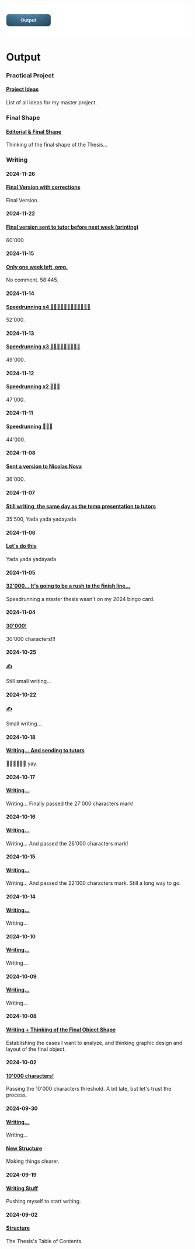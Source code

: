 ![](../E_ASSETS/repo-images/skeuomorphism_output.png)
# Output

### Practical Project
#### [Project Ideas](PRACTICAL-PROJECT/Practical_Project_Ideas.md)
List of all ideas for my master project.

### Final Shape
#### [Editorial & Final Shape](Editorial/Final_Shape.md)
Thinking of the final shape of the Thesis...

### Writing

#### **2024-11-26**
#### [Final Version with corrections](WRITING/2024-11-26/241126_Skeuomorphism.md)
Final Version.

#### **2024-11-22**
#### [Final version sent to tutor before next week (printing)](WRITING/2024-11-22/241122_Skeuomorphism.md)
60'000

#### **2024-11-15**
#### [Only one week left, omg.](WRITING/2024-11-18/241118_Skeuomorphism.md)
No comment. 58'445.

#### **2024-11-14**
#### [Speedrunning x4 🏃‍♂️‍➡️🏃‍♂️‍➡️🏃‍♂️‍➡️🏃‍♂️‍➡️](WRITING/2024-11-14/241114_Skeuomorphism.md)
52'000.

#### **2024-11-13**
#### [Speedrunning x3 🏃‍♂️‍➡️🏃‍♂️‍➡️🏃‍♂️‍➡️](WRITING/2024-11-13/241113_Skeuomorphism.md)
49'000.

#### **2024-11-12**
#### [Speedrunning x2 🏃‍♂️‍➡️](WRITING/2024-11-12/241112_Skeuomorphism.md)
47'000.

#### **2024-11-11**
#### [Speedrunning 🏃‍♂️‍➡️](WRITING/2024-11-11/241111_Skeuomorphism.md)
44'000.

#### **2024-11-08**
#### [Sent a version to Nicolas Nova](WRITING/2024-11-08/241108_Skeuomorphism.md)
36'000.

#### **2024-11-07**
#### [Still writing, the same day as the temp presentation to tutors](WRITING/2024-11-07/241107_Skeuomorphism.md)
35'500, Yada yada yadayada

#### **2024-11-06**
#### [Let's do this ](WRITING/2024-11-06/241106_Skeuomorphism.md)
Yada yada yadayada

#### **2024-11-05**
#### [32'000... It's going to be a rush to the finish line... ](WRITING/2024-11-05/241105_Skeuomorphism.md)
Speedrunning a master thesis wasn't on my 2024 bingo card.

#### **2024-11-04**
#### [30'000! ](WRITING/2024-11-04/241104_Skeuomorphism.md)
30'000 characters!!!

#### **2024-10-25**
#### [✍️ ](WRITING/2024-10-25/241025_Skeuomorphism.md)
Still small writing...

#### **2024-10-22**
#### [✍️](WRITING/2024-10-22/241022_Skeuomorphism.md)
Small writing...

#### **2024-10-18**
#### [Writing... And sending to tutors](WRITING/2024-10-18/241018_Skeuomorphism.md)
🎉🎉🎉🎉🎉🎉 yay.

#### **2024-10-17**
#### [Writing...](WRITING/2024-10-17/241017_Skeuomorphism.md)
Writing... Finally passed the 27'000 characters mark!

#### **2024-10-16**
#### [Writing...](WRITING/2024-10-16/241016_Skeuomorphism.md)
Writing... And passed the 26'000 characters mark!

#### **2024-10-15**
#### [Writing...](WRITING/2024-10-15/241015_Skeuomorphism.md)
Writing... And passed the 22'000 characters mark. Still a long way to go.

#### **2024-10-14**
#### [Writing...](WRITING/2024-10-14/241014_Skeuomorphism.md)
Writing...

#### **2024-10-10**
#### [Writing...](WRITING/2024-10-10/241010_Skeuomorphism.md)
Writing...

#### **2024-10-09**
#### [Writing...](WRITING/2024-10-09/241009_Skeuomorphism.md)
Writing...
#### **2024-10-08**
#### [Writing + Thinking of the Final Object Shape](WRITING/2024-10-08/241008_Skeuomorphism.md)
Establishing the cases I want to analyze, and thinking graphic design and layout of the final object.

#### **2024-10-02**
#### [10'000 characters!](WRITING/2024-10-02/241002_Skeuomorphism.md)
Passing the 10'000 characters threshold. A bit late, but let's trust the process.

#### **2024-09-30**
#### [Writing...](WRITING/2024-09-30/240930_Skeuomorphism.md)
Writing...

#### [New Structure](WRITING/2024-09-30/240930_Structure.md)
Making things clearer.

#### **2024-09-19**
#### [Writing Stuff](WRITING/2024-09-19/240919_Writing-Stuff.md)
Pushing myself to start writing.

#### **2024-09-02**
#### [Structure](WRITING/2024-09-02/240902_Structure.md)
The Thesis's Table of Contents.